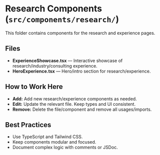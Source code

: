 # Research Components (`src/components/research/`)

This folder contains components for the research and experience pages.

## Files
- **ExperienceShowcase.tsx** — Interactive showcase of research/industry/consulting experience.
- **HeroExperience.tsx** — Hero/intro section for research/experience.

## How to Work Here
- **Add:** Add new research/experience components as needed.
- **Edit:** Update the relevant file. Keep types and UI consistent.
- **Remove:** Delete the file/component and remove all usages/imports.

## Best Practices
- Use TypeScript and Tailwind CSS.
- Keep components modular and focused.
- Document complex logic with comments or JSDoc. 